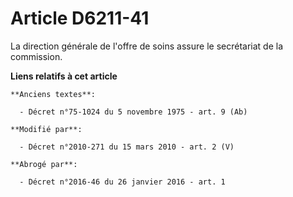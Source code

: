 # Article D6211-41

La           direction générale de l'offre de soins assure le secrétariat de la commission.

**Liens relatifs à cet article**

	**Anciens textes**:

	  - Décret n°75-1024 du 5 novembre 1975 - art. 9 (Ab)

	**Modifié par**:

	  - Décret n°2010-271 du 15 mars 2010 - art. 2 (V)

	**Abrogé par**:

	  - Décret n°2016-46 du 26 janvier 2016 - art. 1
